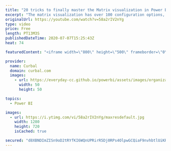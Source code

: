 ```yaml
---
title: "20 tricks to finally master the Matrix visualization in Power BI!!"
excerpt: "The matrix visualization has over 100 configuration options, and some of the most basic functionality, like hiding subtotals is not so easy to discover.  In today's video, I will show you 20 things you can do on the matrix that will take that visualization to the next level.  Did I miss any? Let me know"
originalUrl: https://youtube.com/watch?v=58a2rIV2nYg
type: video
price: Free
length: PT13M3S
publishedDateTime: 2020-07-07T15:25:43Z
heat: 74

featuredContent: "<iframe width=\"800\" height=\"500\" frameborder=\"0\" src=\"https://www.youtube.com/embed/58a2rIV2nYg\" allow=\"accelerometer; autoplay; encrypted-media; gyroscope; picture-in-picture\" allowfullscreen></iframe>"

provider:
  name: Curbal
  domain: curbal.com
  images:
    - url: https://everyday-cc.github.io/powerbi/assets/images/organizations/curbal.com-50x50.jpg
      width: 50
      height: 50

topics:
  - Power BI

images:
  - url: https://i.ytimg.com/vi/58a2rIV2nYg/maxresdefault.jpg
    width: 1280
    height: 720
    isCached: true

secured: "d8XBNDImZISn9oD2tRYfKI6WQnUPRirR5Dj0RPs4OlpwGCQiaF9nvhbtlUiKRFwbBoMvn7VGb8QKBz/4Z44RHp+5CIsNxI7PUzWt53EXl3PLcgu6D3tqTrTtdeCHalBpFD35MWjnYswCRUOQ08eAEUtFkZd2sMuoJVQnkx2mfjpXkAUtDtr+tywfFNjS0xUAtN9HyP0xBoyxEHiUNBqykwyaAFzW4BLm1Z63LygIzFT3pFrOqdclx4Nv81QdbCb1akEevahUefaDYhEq4IEkioAr4oj6dLH6/zBsyKVvbrmD+MglYSbWiM5M0KKWCDhXWOd/rWmzqizwtbOHxwvBk5KkY62FsqvUv359oCiDAH14majySXC0537Kzx/QDozBYOSwLqBxRJEgQmnDOyXSr8xBMWzcdpQ2tbE2JbNmnzo=;uNnS4k0jtWkf3L2pC8GXfg=="
---
```


